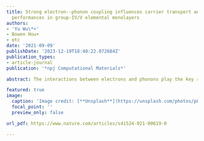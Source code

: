 ```yaml
---
title: Strong electron--phonon coupling influences carrier transport and thermoelectric
  performances in group-IV/V elemental monolayers
authors:
- 'Yu Wu\*+'
- Bowen Hou+
- etc
date: '2021-09-09'
publishDate: '2023-12-19T18:40:22.072684Z'
publication_types:
- article-journal
publication: '*npj Computational Materials*'

abstract: The interactions between electrons and phonons play the key role in determining the carrier transport properties in semiconductors. In this work, comprehensive investigations on full electron–phonon (el–ph) couplings and their influences on carrier mobility and thermoelectric (TE) performances of 2D group IV and V elemental monolayers are performed, and we also analyze the selection rules on el–ph couplings using group theory. For shallow n/p-dopings in Si, Ge, and Sn, ZA/TA/LO phonon modes dominate the intervalley scatterings. Similarly strong intervalley scatterings via ZA/TO phonon modes can be identified for CBM electrons in P, As, and Sb, and for VBM holes, ZA/TA phonon modes dominate intervalley scatterings in P while LA phonons dominate intravalley scatterings in As and Sb. By considering full el–ph couplings, the TE performance for these two series of monolayers are predicted, which seriously downgrades the thermoelectric figures of merits compared with those predicted by the constant relaxation time approximation.

featured: true
image:
  caption: 'Image credit: [**Unsplash**](https://unsplash.com/photos/pLCdAaMFLTE)'
  focal_point: ''
  preview_only: false

url_pdf: https://www.nature.com/articles/s41524-021-00619-0

---
```


